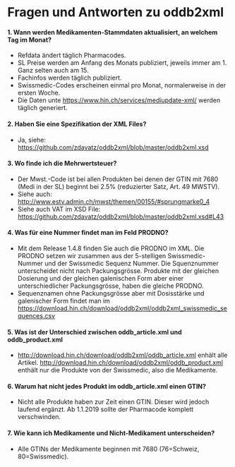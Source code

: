 # Fragen und Antworten zu oddb2xml

#### 1. Wann werden Medikamenten-Stammdaten aktualisiert, an welchem Tag im Monat?
* Refdata ändert täglich Pharmacodes.
* SL Preise werden am Anfang des Monats publiziert, jeweils immer am 1. Ganz selten auch am 15.
* Fachinfos werden täglich publiziert.
* Swissmedic-Codes erscheinen einmal pro Monat, normalerweise in der ersten Woche.
* Die Daten unte https://www.hin.ch/services/mediupdate-xml/ werden täglich generiert.

#### 2. Haben Sie eine Spezifikation der XML Files? 
* Ja, siehe: https://github.com/zdavatz/oddb2xml/blob/master/oddb2xml.xsd

#### 3. Wo finde ich die Mehrwertsteuer?
* Der Mwst.-Code ist bei allen Produkten bei denen der GTIN mit 7680 (Medi in der SL) beginnt bei 2.5% (reduzierter Satz, Art. 49 MWSTV). 
* Siehe auch: http://www.estv.admin.ch/mwst/themen/00155/#sprungmarke0_4
* Siehe auch VAT im XSD File: https://github.com/zdavatz/oddb2xml/blob/master/oddb2xml.xsd#L43

#### 4. Was für eine Nummer findet man im Feld PRODNO?
* Mit dem Release 1.4.8 finden Sie auch die PRODNO im XML. Die PRODNO setzen wir zusammen aus der 5-stelligen Swissmedic-Nummer und der Swissmedic Sequenz Nummer. Die Squenznummer unterscheidet nicht nach Packungsgrösse. Produkte mit der gleichen Dosierung und der gleichen galenischen Form aber einer unterschiedlicher Packungsgrösse, haben die gleiche PRODNO.
* Sequenznamen ohne Packungsgrösse aber mit Dosisstärke und galenischer Form findet man im https://download.hin.ch/download/oddb2xml/oddb2xml_swissmedic_sequences.csv

#### 5. Was ist der Unterschied zwischen oddb_article.xml und oddb_product.xml
* http://download.hin.ch/download/oddb2xml/oddb_article.xml enhält alle Artikel. http://download.hin.ch/download/oddb2xml/oddb_product.xml enthält nur die Produkte von der Swissmedic, also die Medikamente.

#### 6. Warum hat nicht jedes Produkt im oddb_article.xml einen GTIN?
* Nicht alle Produkte haben zur Zeit einen GTIN. Dieser wird jedoch laufend ergänzt. Ab 1.1.2019 sollte der Pharmacode komplett verschwinden.

#### 7. Wie kann ich Medikamente und Nicht-Medikament unterscheiden?
* Alle GTINs der Medikamente beginnen mit 7680 (76=Schweiz, 80=Swissmedic).
